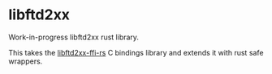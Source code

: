 # libftd2xx

Work-in-progress libftd2xx rust library.

This takes the [libftd2xx-ffi-rs] C bindings library and extends it with rust safe wrappers.

[libftd2xx-ffi-rs]: https://github.com/newAM/libftd2xx-ffi-rs
